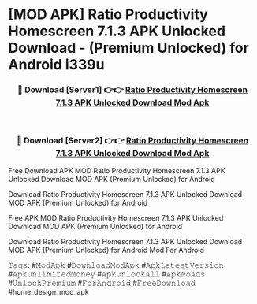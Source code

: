 # [MOD APK] Ratio Productivity Homescreen 7.1.3 APK Unlocked Download - (Premium Unlocked) for Android i339u



<div align="center">
<h3>🔴 Download [Server1] 👉👉 <a href="https://momento.my/?title=Ratio_Productivity_Homescreen_7.1.3_APK_Unlocked_Download">Ratio Productivity Homescreen 7.1.3 APK Unlocked Download Mod Apk</a></h3><br>

<h3>🔴 Download [Server2] 👉👉 <a href="https://momento.my/?title=Ratio_Productivity_Homescreen_7.1.3_APK_Unlocked_Download">Ratio Productivity Homescreen 7.1.3 APK Unlocked Download Mod Apk</a></h3>
</div>



Free Download APK MOD Ratio Productivity Homescreen 7.1.3 APK Unlocked Download MOD APK (Premium Unlocked) for Android

Download Ratio Productivity Homescreen 7.1.3 APK Unlocked Download MOD APK (Premium Unlocked) for Android

Free APK MOD Ratio Productivity Homescreen 7.1.3 APK Unlocked Download MOD APK (Premium Unlocked) for Android

Download Ratio Productivity Homescreen 7.1.3 APK Unlocked Download MOD APK (Premium Unlocked) for Android Mod For Android

𝚃𝚊𝚐𝚜: #𝙼𝚘𝚍𝙰𝚙𝚔 #𝙳𝚘𝚠𝚗𝚕𝚘𝚊𝚍𝙼𝚘𝚍𝙰𝚙𝚔 #𝙰𝚙𝚔𝙻𝚊𝚝𝚎𝚜𝚝𝚅𝚎𝚛𝚜𝚒𝚘𝚗 #𝙰𝚙𝚔𝚄𝚗𝚕𝚒𝚖𝚒𝚝𝚎𝚍𝙼𝚘𝚗𝚎𝚢 #𝙰𝚙𝚔𝚄𝚗𝚕𝚘𝚌𝚔𝙰𝚕𝚕 #𝙰𝚙𝚔𝙽𝚘𝙰𝚍𝚜 #𝚄𝚗𝚕𝚘𝚌𝚔𝙿𝚛𝚎𝚖𝚒𝚞𝚖 #𝙵𝚘𝚛𝙰𝚗𝚍𝚛𝚘𝚒𝚍 #𝙵𝚛𝚎𝚎𝙳𝚘𝚠𝚗𝚕𝚘𝚊𝚍 #home_design_mod_apk

